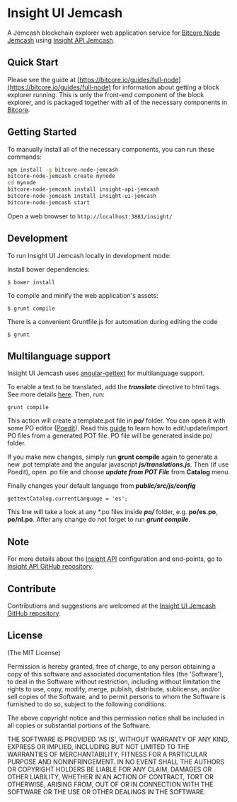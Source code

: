 # Insight UI Jemcash

A Jemcash blockchain explorer web application service for [Bitcore Node Jemcash](https://github.com/jemcashproject/bitcore-node-jemcash) using [Insight API Jemcash](https://github.com/jemcashproject/insight-api-jemcash).

## Quick Start

Please see the guide at [https://bitcore.io/guides/full-node](https://bitcore.io/guides/full-node) for information about getting a block explorer running. This is only the front-end component of the block explorer, and is packaged together with all of the necessary components in [Bitcore](https://github.com/jemcashproject/bitcore-node-jemcash).

## Getting Started

To manually install all of the necessary components, you can run these commands:

```bash
npm install -g bitcore-node-jemcash
bitcore-node-jemcash create mynode
cd mynode
bitcore-node-jemcash install insight-api-jemcash
bitcore-node-jemcash install insight-ui-jemcash
bitcore-node-jemcash start
```

Open a web browser to `http://localhost:3881/insight/`

## Development

To run Insight UI Jemcash locally in development mode:

Install bower dependencies:

```
$ bower install
```

To compile and minify the web application's assets:

```
$ grunt compile
```

There is a convenient Gruntfile.js for automation during editing the code

```
$ grunt
```

## Multilanguage support

Insight UI Jemcash uses [angular-gettext](http://angular-gettext.rocketeer.be) for multilanguage support.

To enable a text to be translated, add the ***translate*** directive to html tags. See more details [here](http://angular-gettext.rocketeer.be/dev-guide/annotate/). Then, run:

```
grunt compile
```

This action will create a template.pot file in ***po/*** folder. You can open it with some PO editor ([Poedit](http://poedit.net)). Read this [guide](http://angular-gettext.rocketeer.be/dev-guide/translate/) to learn how to edit/update/import PO files from a generated POT file. PO file will be generated inside po/ folder.

If you make new changes, simply run **grunt compile** again to generate a new .pot template and the angular javascript ***js/translations.js***. Then (if use Poedit), open .po file and choose ***update from POT File*** from **Catalog** menu.

Finally changes your default language from ***public/src/js/config***

```
gettextCatalog.currentLanguage = 'es';
```

This line will take a look at any *.po files inside ***po/*** folder, e.g.
**po/es.po**, **po/nl.po**. After any change do not forget to run ***grunt
compile***.


## Note

For more details about the [Insight API](https://github.com/jemcashproject/insight-api-jemcash) configuration and end-points, go to [Insight API GitHub repository](https://github.com/jemcashproject/insight-api-jemcash).

## Contribute

Contributions and suggestions are welcomed at the [Insight UI Jemcash GitHub repository](https://github.com/jemcashproject/insight-ui-jemcash).


## License
(The MIT License)

Permission is hereby granted, free of charge, to any person obtaining
a copy of this software and associated documentation files (the
'Software'), to deal in the Software without restriction, including
without limitation the rights to use, copy, modify, merge, publish,
distribute, sublicense, and/or sell copies of the Software, and to
permit persons to whom the Software is furnished to do so, subject to
the following conditions:

The above copyright notice and this permission notice shall be
included in all copies or substantial portions of the Software.

THE SOFTWARE IS PROVIDED 'AS IS', WITHOUT WARRANTY OF ANY KIND,
EXPRESS OR IMPLIED, INCLUDING BUT NOT LIMITED TO THE WARRANTIES OF
MERCHANTABILITY, FITNESS FOR A PARTICULAR PURPOSE AND NONINFRINGEMENT.
IN NO EVENT SHALL THE AUTHORS OR COPYRIGHT HOLDERS BE LIABLE FOR ANY
CLAIM, DAMAGES OR OTHER LIABILITY, WHETHER IN AN ACTION OF CONTRACT,
TORT OR OTHERWISE, ARISING FROM, OUT OF OR IN CONNECTION WITH THE
SOFTWARE OR THE USE OR OTHER DEALINGS IN THE SOFTWARE.
